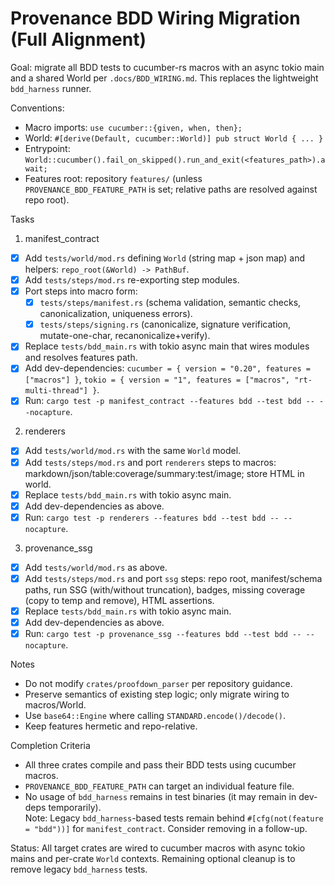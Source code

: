 # Provenance BDD Wiring Migration (Full Alignment)

Goal: migrate all BDD tests to cucumber-rs macros with an async tokio main and a shared World per `.docs/BDD_WIRING.md`. This replaces the lightweight `bdd_harness` runner.

Conventions:
- Macro imports: `use cucumber::{given, when, then};`
- World: `#[derive(Default, cucumber::World)] pub struct World { ... }`
- Entrypoint: `World::cucumber().fail_on_skipped().run_and_exit(<features_path>).await;`
- Features root: repository `features/` (unless `PROVENANCE_BDD_FEATURE_PATH` is set; relative paths are resolved against repo root).

Tasks

1) manifest_contract
- [x] Add `tests/world/mod.rs` defining `World` (string map + json map) and helpers: `repo_root(&World) -> PathBuf`.
- [x] Add `tests/steps/mod.rs` re-exporting step modules.
- [x] Port steps into macro form:
  - [x] `tests/steps/manifest.rs` (schema validation, semantic checks, canonicalization, uniqueness errors).
  - [x] `tests/steps/signing.rs` (canonicalize, signature verification, mutate-one-char, recanonicalize+verify).
- [x] Replace `tests/bdd_main.rs` with tokio async main that wires modules and resolves features path.
- [x] Add dev-dependencies: `cucumber = { version = "0.20", features = ["macros"] }`, `tokio = { version = "1", features = ["macros", "rt-multi-thread"] }`.
- [x] Run: `cargo test -p manifest_contract --features bdd --test bdd -- --nocapture`.

2) renderers
- [x] Add `tests/world/mod.rs` with the same `World` model.
- [x] Add `tests/steps/mod.rs` and port `renderers` steps to macros: markdown/json/table:coverage/summary:test/image; store HTML in world.
- [x] Replace `tests/bdd_main.rs` with tokio async main.
- [x] Add dev-dependencies as above.
- [x] Run: `cargo test -p renderers --features bdd --test bdd -- --nocapture`.

3) provenance_ssg
- [x] Add `tests/world/mod.rs` as above.
- [x] Add `tests/steps/mod.rs` and port `ssg` steps: repo root, manifest/schema paths, run SSG (with/without truncation), badges, missing coverage (copy to temp and remove), HTML assertions.
- [x] Replace `tests/bdd_main.rs` with tokio async main.
- [x] Add dev-dependencies as above.
- [x] Run: `cargo test -p provenance_ssg --features bdd --test bdd -- --nocapture`.

Notes
- Do not modify `crates/proofdown_parser` per repository guidance.
- Preserve semantics of existing step logic; only migrate wiring to macros/World.
- Use `base64::Engine` where calling `STANDARD.encode()/decode()`.
- Keep features hermetic and repo-relative.

Completion Criteria
- All three crates compile and pass their BDD tests using cucumber macros.
- `PROVENANCE_BDD_FEATURE_PATH` can target an individual feature file.
- No usage of `bdd_harness` remains in test binaries (it may remain in dev-deps temporarily).  
  Note: Legacy `bdd_harness`-based tests remain behind `#[cfg(not(feature = "bdd"))]` for `manifest_contract`. Consider removing in a follow-up.

Status: All target crates are wired to cucumber macros with async tokio mains and per-crate `World` contexts. Remaining optional cleanup is to remove legacy `bdd_harness` tests.
